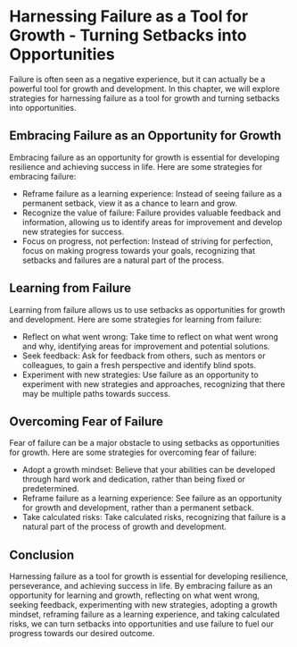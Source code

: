 Harnessing Failure as a Tool for Growth - Turning Setbacks into Opportunities
======================================================================================

Failure is often seen as a negative experience, but it can actually be a powerful tool for growth and development. In this chapter, we will explore strategies for harnessing failure as a tool for growth and turning setbacks into opportunities.

Embracing Failure as an Opportunity for Growth
----------------------------------------------

Embracing failure as an opportunity for growth is essential for developing resilience and achieving success in life. Here are some strategies for embracing failure:

* Reframe failure as a learning experience: Instead of seeing failure as a permanent setback, view it as a chance to learn and grow.
* Recognize the value of failure: Failure provides valuable feedback and information, allowing us to identify areas for improvement and develop new strategies for success.
* Focus on progress, not perfection: Instead of striving for perfection, focus on making progress towards your goals, recognizing that setbacks and failures are a natural part of the process.

Learning from Failure
---------------------

Learning from failure allows us to use setbacks as opportunities for growth and development. Here are some strategies for learning from failure:

* Reflect on what went wrong: Take time to reflect on what went wrong and why, identifying areas for improvement and potential solutions.
* Seek feedback: Ask for feedback from others, such as mentors or colleagues, to gain a fresh perspective and identify blind spots.
* Experiment with new strategies: Use failure as an opportunity to experiment with new strategies and approaches, recognizing that there may be multiple paths towards success.

Overcoming Fear of Failure
--------------------------

Fear of failure can be a major obstacle to using setbacks as opportunities for growth. Here are some strategies for overcoming fear of failure:

* Adopt a growth mindset: Believe that your abilities can be developed through hard work and dedication, rather than being fixed or predetermined.
* Reframe failure as a learning experience: See failure as an opportunity for growth and development, rather than a permanent setback.
* Take calculated risks: Take calculated risks, recognizing that failure is a natural part of the process of growth and development.

Conclusion
----------

Harnessing failure as a tool for growth is essential for developing resilience, perseverance, and achieving success in life. By embracing failure as an opportunity for learning and growth, reflecting on what went wrong, seeking feedback, experimenting with new strategies, adopting a growth mindset, reframing failure as a learning experience, and taking calculated risks, we can turn setbacks into opportunities and use failure to fuel our progress towards our desired outcome.
